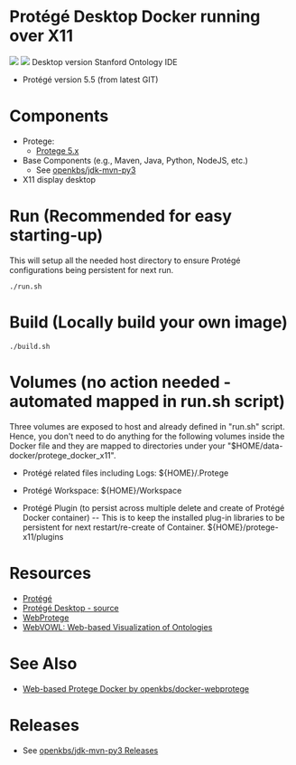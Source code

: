 # Protégé Desktop Docker running over X11
[![](https://images.microbadger.com/badges/image/openkbs/protege-docker-x11.svg)](https://microbadger.com/images/openkbs/protege-docker-x11 "Get your own image badge on microbadger.com") [![](https://images.microbadger.com/badges/version/openkbs/protege-docker-x11.svg)](https://microbadger.com/images/openkbs/protege-docker-x11 "Get your own version badge on microbadger.com")
Desktop version Stanford Ontology IDE
* Protégé version 5.5 (from latest GIT)

# Components
* Protege:
  * [Protege 5.x](https://github.com/protegeproject/protege)
* Base Components (e.g., Maven, Java, Python, NodeJS, etc.)
  * See [openkbs/jdk-mvn-py3](https://github.com/DrSnowbird/jdk-mvn-py3/blob/master/README.md#Components)
* X11 display desktop

# Run (Recommended for easy starting-up)
This will setup all the needed host directory to ensure Protégé configurations being persistent for next run.
```
./run.sh
```
# Build (Locally build your own image)
```
./build.sh
```

# Volumes (no action needed - automated mapped in run.sh script)
Three volumes are exposed to host and already defined in "run.sh" script. Hence, you don't need to do anything for the following volumes inside the Docker file and they are mapped to directories under your "$HOME/data-docker/protege_docker_x11".

* Protégé related files including Logs:
${HOME}/.Protege

* Protégé Workspace:
${HOME}/Workspace

* Protégé Plugin (to persist across multiple delete and create of Protégé Docker container) --
This is to keep the installed plug-in libraries to be persistent for next restart/re-create of Container.
${HOME}/protege-x11/plugins

# Resources
* [Protégé](https://protege.stanford.edu/)
* [Protégé Desktop - source](https://github.com/protegeproject/protege)
* [WebProtege](https://webprotege.stanford.edu)
* [WebVOWL: Web-based Visualization of Ontologies](http://vowl.visualdataweb.org/webvowl.html)

# See Also
* [Web-based Protege Docker by openkbs/docker-webprotege](https://hub.docker.com/r/openkbs/docker-webprotege/)

# Releases
* See [openkbs/jdk-mvn-py3 Releases](https://github.com/DrSnowbird/jdk-mvn-py3/blob/master/README.md#releases-information)


